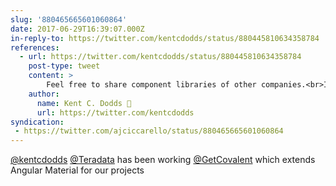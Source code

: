 ```yaml
---
slug: '880465665601060864'
date: 2017-06-29T16:39:07.000Z
in-reply-to: https://twitter.com/kentcdodds/status/880445810634358784
references:
  - url: https://twitter.com/kentcdodds/status/880445810634358784
    post-type: tweet
    content: >
        Feel free to share component libraries of other companies.<br>I&#39;d prefer something written in React.
    author:
      name: Kent C. Dodds 🌌
      url: https://twitter.com/kentcdodds
syndication:
 - https://twitter.com/ajciccarello/status/880465665601060864
---
```


[@kentcdodds](https://twitter.com/kentcdodds) [@Teradata](https://twitter.com/Teradata) has been working [@GetCovalent](https://twitter.com/GetCovalent) which extends Angular Material for our projects
